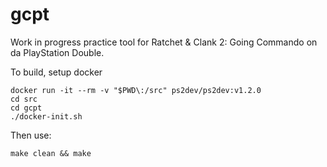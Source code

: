 # gcpt

Work in progress practice tool for Ratchet & Clank 2: Going Commando on da PlayStation Double.

To build, setup docker
```
docker run -it --rm -v "$PWD\:/src" ps2dev/ps2dev:v1.2.0
cd src
cd gcpt
./docker-init.sh
```

Then use:
```
make clean && make
```
